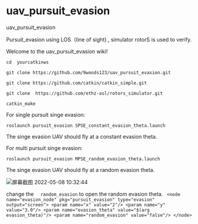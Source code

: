 # uav_pursuit_evasion
uav_pursuit_evasion


Pursuit_evasion using LOS（line of sight) , simulator rotorS is used to verify.  


Welcome to the uav_pursuit_evasion wiki!



```
cd  yourcatkinws

git clone https://github.com/9woods123/uav_pursuit_evasion.git

git clone https://github.com/catkin/catkin_simple.git

git clone  https://github.com/ethz-asl/rotors_simulator.git

catkin_make
```


For single  pursuit  singe evasion:

` roslaunch pursuit_evasion SPSE_constant_evasion_theta.launch `

The singe evasion UAV should fly at a constant evasion theta.

For multi pursuit  singe evasion:

` roslaunch pursuit_evasion MPSE_random_evasion_theta.launch `

The singe evasion UAV should fly at a random evasion theta.

![屏幕截图 2022-05-08 10:32:44](https://user-images.githubusercontent.com/78521063/178106848-e0b4f2d4-1a7a-4977-abc3-b545c6422018.png)


change the  `  random_evasion`  to open the random evasion theta.
` 
    <node name="evasion_node" pkg="pursuit_evasion" type="evasion" output="screen">
          <param name="x" value="2"/>
          <param name="y" value="3.0"/>
          <param name="evasion_theta" value="$(arg evasion_theta)"/>
          <param name="random_evasion" value="false"/>
      </node>    
` 
